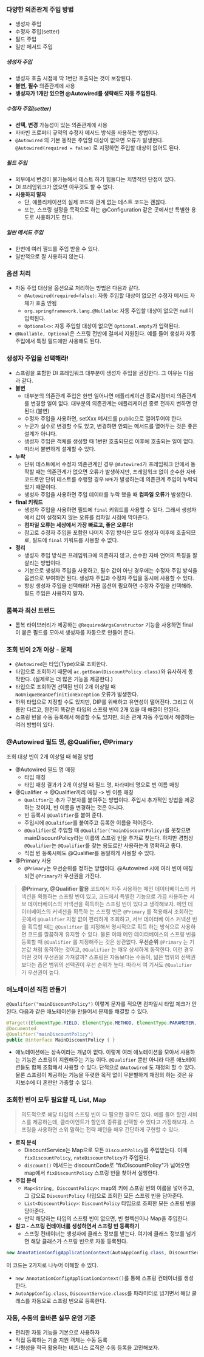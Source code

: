 ### 다양한 의존관계 주입 방법
- 생성자 주입
- 수정자 주입(setter)
- 필드 주입
- 일반 메서드 주입
##### 생성자 주입
- 생성자 호출 시점에 딱 1번만 호출되는 것이 보장된다.
- **불변, 필수** 의존관계에 사용
- **생성자가 1개만 있으면 @Autowired를 생략해도 자동 주입된다.**
##### 수정자 주입(setter)
- **선택, 변경** 가능성이 있는 의존관계에 사용
- 자바빈 프로퍼티 규약의 수정자 메서드 방식을 사용하는 방법이다.
- `@Autowired` 의 기본 동작은 주입할 대상이 없으면 오류가 발생한다. `@Autowired(required = false)` 로 지정하면 주입할 대상이 없어도 된다.
##### 필드 주입
- 외부에서 변경이 불가능해서 테스트 하기 힘들다는 치명적인 단점이 있다.
- DI 프레임워크가 없으면 아무것도 할 수 없다.
- **사용하지 말자**
	- 단, 애플리케이션의 실제 코드와 관계 없는 테스트 코드는 괜찮다.
	- 또는, 스프링 설정을 목적으로 하는 @Configuration 같은 곳에서만 특별한 용도로 사용하기도 한다.
##### 일반 메서드 주입
- 한번에 여러 필드를 주입 받을 수 있다.
- 일반적으로 잘 사용하지 않는다.
### 옵션 처리
- 자동 주입 대상을 옵션으로 처리하는 방법은 다음과 같다.
	- `@Autowired(required=false)`: 자동 주입할 대상이 없으면 수정자 메서드 자체가 호출 안됨
	- `org.springframework.lang.@Nullable`: 자동 주입할 대상이 없으면 null이 입력된다.
	- `Optional<>`: 자동 주입할 대상이 없으면 `Optional.empty`가 입력된다.
- `@Nuallable, Optional`은 스프링 전반에 걸쳐서 지원된다. 예를 들어 생성자 자동 주입에서 특정 필드에만 사용해도 된다.
### 생성자 주입을 선택해라!
- 스프링을 포함한 DI 프레임워크 대부분이 생성자 주입을 권장한다. 그 이유는 다음과 같다.
- **불변**
	- 대부분의 의존관계 주입은 한번 일어나면 애플리케이션 종료시점까지 의존관계를 변경할 일이 없다. 대부분의 의존관계는 애플리케이션 종료 전까지 변하면 안된다.(불변)
	- 수정자 주입을 사용하면, setXxx 메서드를 public으로 열어두어야 한다.
	- 누군가 실수로 변경할 수도 있고, 변경하면 안되는 메서드를 열어두는 것은 좋은 설계가 아니다.
	- 생성자 주입은 객체를 생성할 때 1번만 호출되므로 이후에 호출되는 일이 없다. 따라서 불변하게 설계할 수 있다.
- **누락**
	- 단위 테스트에서 수정자 의존관계인 경우 `@Autowired`가 프레임워크 안에서 동작할 때는 의존관계가 없으면 오류가 발생하지만, 프레임워크 없이 순수한 자바 코드로만 단위 테스트를 수행할 경우 `NPE`가 발생하는데 의존관계 주입이 누락되었기 때문이다.
	- 생성자 주입을 사용하면 주입 데이터를 누락 했을 때 **컴파일 오류**가 발생한다.
- **final 키워드**
	- 생성자 주입을 사용하면 필드에 `final` 키워드를 사용할 수 있다. 그래서 생성자에서 값이 설정되지 않는 오류를 컴파일 시점에 막아준다.
	- **컴파일 오류는 세상에서 가장 빠르고, 좋은 오류다!**
	- 참고로 수정자 주입을 포함한 나머지 주입 방식은 모두 생성자 이후에 호출되므로, 필드에 `final` 키워드를 사용할 수 없다.
- **정리**
	- 생성자 주입 방식은 프레임워크에 의존하지 않고, 순수한 자바 언어의 특징을 잘 살리는 방법이다.
	- 기본으로 생성자 주입을 사용하고, 필수 값이 아닌 경우에는 수정자 주입 방식을 옵션으로 부여하면 된다. 생성자 주입과 수정자 주입을 동시에 사용할 수 있다.
	- 항상 생성자 주입을 선택해라! 가끔 옵션이 필요하면 수정자 주입을 선택해라. 필드 주입은 사용하지 말자.
### 롬복과 최신 트랜드
- 롬복 라이브러리가 제공하는 `@RequiredArgsConstructor` 기능을 사용하면 final이 붙은 필드를 모아서 생성자를 자동으로 만들어 준다.
### 조회 빈이 2개 이상 - 문제
- `@Autowired`는 타입(Type)으로 조회한다.
- 타입으로 조회하기 때문에 `ac.getBean(DiscountPolicy.class)`와 유사하게 동작한다. (실제로는 더 많은 기능을 제공한다.)
- 타입으로 조회하면 선택된 빈이 2개 이상일 때 `NoUniqueBeanDefinitionException` 오류가 발생한다.
- 하위 타입으로 지정할 수도 있지만, DIP를 위배하고 유연성이 떨어진다. 그리고 이름만 다르고, 완전히 똑같은 타입의 스프링 빈이 2개 있을 때 해결이 안된다.
- 스프링 빈을 수동 등록해서 해결할 수도 있지만, 의존 관계 자동 주입에서 해결하는 여러 방법이 있다.
### @Autowired 필드 명, @Qualifier, @Primary
조회 대상 빈이 2개 이상일 때 해결 방법
- @Autowired 필드 명 매칭
	- 타입 매칭
	- 타입 매칭 결과가 2개 이상일 때 필드 명, 파라미터 명으로 빈 이름 매칭
- @Qualifier -> @Qualifier끼리 매칭 -> 빈 이름 매칭
	- `Qualifier`는 추가 구분자를 붙여주는 방법이다. 주입시 추가적인 방법을 제공하는 것이지, 빈 이름을 변경하는 것은 아니다.
	- 빈 등록시 `@Qualifier`를 붙여 준다.
	- 주입시에 `@Qualifier`를 붙여주고 등록한 이름을 적어준다.
	- `@Qualifier`로 주입할 때 `@Qualifier("mainDiscountPolicy)`를 못찾으면 mainDiscountPolicy라는 이름의 스프링 빈을 추가로 찾는다. 하지만 경험상 `@Qualifier`는 `@Qualifier`를 찾는 용도로만 사용하는게 명확하고 좋다.
	- 직접 빈 등록시에도 @Qualifier를 동일하게 사용할 수 있다.
- @Primary 사용
	- `@Primary`는 우선순위를 정하는 방법이다. @Autowired 시에 여러 빈이 매칭되면 `@Primary`가 우선권을 가진다.
>**@Primary, @Qualifier 활용**
	코드에서 자주 사용하는 메인 데이터베이스의 커넥션을 획등하는 스프링 빈이 있고, 코드에서 특별한 기능으로 가끔 사용하는 서브 데이터베이스의 커넥션을 획득하는 스프링 빈이 있다고 생각해보자. 메인 데이터베이스의 커넥션을 획득하 는 스프링 빈은 `@Primary` 를 적용해서 조회하는 곳에서 `@Qualifier` 지정 없이 편리하게 조회하고, 서브 데이터베 이스 커넥션 빈을 획득할 때는 `@Qualifier` 를 지정해서 명시적으로 획득 하는 방식으로 사용하면 코드를 깔끔하게 유지할 수 있다. 물론 이때 메인 데이터베이스의 스프링 빈을 등록할 때 `@Qualifier` 를 지정해주는 것은 상관없다.
>**우선순위**
>	`@Primary` 는 기본값 처럼 동작하는 것이고, `@Qualifier` 는 매우 상세하게 동작한다. 이런 경우 어떤 것이 우선권을 가져갈까? 스프링은 자동보다는 수동이, 넒은 범위의 선택권 보다는 좁은 범위의 선택권이 우선 순위가 높다. 따라서 여 기서도 `@Qualifier` 가 우선권이 높다.

### 애노테이션 직접 만들기
`@Qualifier("mainDiscountPolicy")` 이렇게 문자를 적으면 컴파일시 타입 체크가 안된다. 다음과 같은 애노테이션을 만들어서 문제를 해결할 수 있다.
```java
@Target({ElementType.FIELD, ElementType.METHOD, ElementType.PARAMETER, ElementType.TYPE, ElementType.ANNOTATION_TYPE}) @Retention(RetentionPolicy.RUNTIME) 
@Documented 
@Qualifier("mainDiscountPolicy")
public @interface MainDiscountPolicy { }
```
- 애노테이션에는 상속이라는 개념이 없다. 이렇게 여러 애노테이션을 모아서 사용하는 기능은 스프링이 지원해주는 기능 이다. `@Qualifier` 뿐만 아니라 다른 애노테이션들도 함께 조합해서 사용할 수 있다. 단적으로 `@Autowired` 도 재정의 할 수 있다. 물론 스프링이 제공하는 기능을 뚜렷한 목적 없이 무분별하게 재정의 하는 것은 유지보수에 더 혼란만 가중할 수 있다.
### 조회한 빈이 모두 필요할 때, List, Map
>의도적으로 해당 타입의 스프링 빈이 다 필요한 경우도 있다.
>예를 들어 할인 서비스를 제공하는데, 클라이언트가 할인의 종류를 선택할 수 있다고 가정해보자.
>스프링을 사용하면 소위 말하는 전략 패턴을 매우 간단하게 구현할 수 있다.
- **로직 분석**
	- DiscountService는 Map으로 모든 `DiscountPolicy`를 주입받는다. 이때 `fixDiscountPolicy`, `rateDiscountPolicy`가 주입된다.
	- `discount()` 메서드는 discountCode로 "fixDiscountPolicy"가 넘어오면 map에서 `fixDiscountPolicy` 스프링 빈을 찾아서 실행한다.
- **주입 분석**
	- `Map<String, DiscountPolicy>`: map의 키에 스프링 빈의 이름을 넣어주고, 그 값으로 `DiscountPolicy` 타입으로 조회한 모든 스프링 빈을 담아준다.
	- `List<DiscountPolicy>`: `DiscountPolicy` 타입으로 조회한 모든 스프링 빈을 담아준다.
	- 만약 해당하는 타입의 스프링 빈이 없으면, 빈 컬렉션이나 Map을 주입한다.
- **참고 - 스프링 컨테이너를 생성하면서 스프링 빈 등록하기**
	- 스프링 컨테이너는 생성자에 클래스 정보를 받는다. 여기에 클래스 정보를 넘기면 해당 클래스가 스프링 빈으로 자동 등록된다.
```java
new AnnotationConfigApplicationContext(AutoAppConfig.class, DiscountService.class)
```
이 코드는 2가지로 나누어 이해할 수 있다.
- `new AnnotationConfigApplicationContext()`를 통해 스프링 컨테이너를 생성한다.
- `AutoAppConfig.class`, `DiscountService.class`를 파라미터로 넘기면서 해당 클래스를 자동으로 스프링 빈으로 등록한다.
### 자동, 수동의 올바른 실무 운영 기준
- 편리한 자동 기능을 기본으로 사용하자
- 직접 등록하는 기술 지원 객체는 수동 등록
- 다형성을 적극 활용하는 비즈니스 로직은 수동 등록을 고민해보자.
